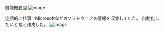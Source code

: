 機能概要図
![image](https://user-images.githubusercontent.com/57623915/182392041-1ba0c222-fcc2-4bda-b30b-0ab2ed4bf180.png)

定期的に仕事でMicrosoftなどのソフトウェアの情報を収集していた。
自動化したいと考え作成した。
![image](https://user-images.githubusercontent.com/57623915/182392294-e864b12b-ff0b-4a9c-963d-817c3c91a58f.png)
